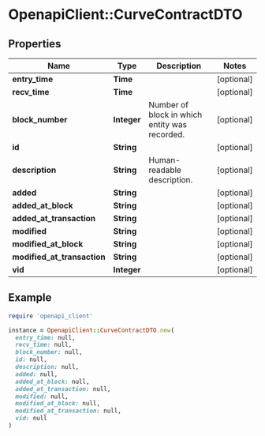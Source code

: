 # OpenapiClient::CurveContractDTO

## Properties

| Name | Type | Description | Notes |
| ---- | ---- | ----------- | ----- |
| **entry_time** | **Time** |  | [optional] |
| **recv_time** | **Time** |  | [optional] |
| **block_number** | **Integer** | Number of block in which entity was recorded. | [optional] |
| **id** | **String** |  | [optional] |
| **description** | **String** | Human-readable description. | [optional] |
| **added** | **String** |  | [optional] |
| **added_at_block** | **String** |  | [optional] |
| **added_at_transaction** | **String** |  | [optional] |
| **modified** | **String** |  | [optional] |
| **modified_at_block** | **String** |  | [optional] |
| **modified_at_transaction** | **String** |  | [optional] |
| **vid** | **Integer** |  | [optional] |

## Example

```ruby
require 'openapi_client'

instance = OpenapiClient::CurveContractDTO.new(
  entry_time: null,
  recv_time: null,
  block_number: null,
  id: null,
  description: null,
  added: null,
  added_at_block: null,
  added_at_transaction: null,
  modified: null,
  modified_at_block: null,
  modified_at_transaction: null,
  vid: null
)
```


